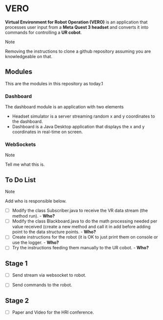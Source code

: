 # VERO

**Virtual Environment for Robot Operation (VERO)** is an application that processes user input from a **Meta Quest 3 headset** and converts it into commands for controlling a **UR cobot**.

> [!NOTE]  
> Removing the instructions to clone a github repository assuming you are knowledgeable on that.


## Modules

This are the modules in this repository as today.1

### Dashboard

The dashboard module is an application with two elements
- Headset simulator is a server streaming random x and y coordinates to the dashboard.
- Dashboard is a Java Desktop application that displays the x and y coordinates in real-time on screen.

### WebSockets

> [!NOTE]  
> Tell me what this is.


## To Do List

> [!NOTE]  
> Add who is responsible below.

- [ ] Modify the class Subscriber.java to receive the VR data stream (the method run). - **Who?**
- [ ] Modify the class Blackboard.java to do the math processing needed per value received (create a new method and call it in add before adding point to the data structure points. - **Who?**
- [ ] Create instructions for the robot (it is OK to just print them on console or use the logger. - **Who?**
- [ ] Try the instructions feeding them manually to the UR cobot. - **Who?**

## Stage 1

- [ ] Send stream via websocket to robot.
- [ ] Send commands to the robot.


## Stage 2

- [ ] Paper and Video for the HRI conference.
